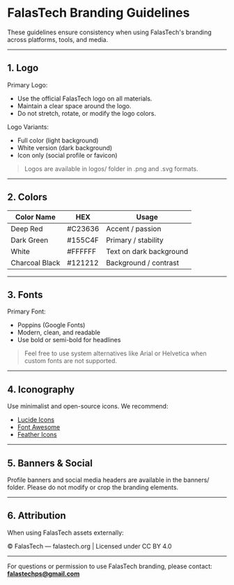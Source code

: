 # FalasTech Branding Guidelines

These guidelines ensure consistency when using FalasTech's branding across platforms, tools, and media.

---

## 1. Logo

Primary Logo:
- Use the official FalasTech logo on all materials.
- Maintain a clear space around the logo.
- Do not stretch, rotate, or modify the logo colors.

Logo Variants:
- Full color (light background)
- White version (dark background)
- Icon only (social profile or favicon)

> Logos are available in logos/ folder in .png and .svg formats.

---

## 2. Colors

| Color Name      | HEX       | Usage                      |
|-----------------|-----------|----------------------------|
| Deep Red        | #C23636 | Accent / passion           |
| Dark Green      | #155C4F | Primary / stability        |
| White           | #FFFFFF | Text on dark background    |
| Charcoal Black  | #121212 | Background / contrast      |

---

## 3. Fonts

Primary Font:  
- Poppins (Google Fonts)  
- Modern, clean, and readable  
- Use bold or semi-bold for headlines

> Feel free to use system alternatives like Arial or Helvetica when custom fonts are not supported.

---

## 4. Iconography

Use minimalist and open-source icons. We recommend:
- [Lucide Icons](https://lucide.dev/)
- [Font Awesome](https://fontawesome.com/)
- [Feather Icons](https://feathericons.com/)

---

## 5. Banners & Social

Profile banners and social media headers are available in the banners/ folder. Please do not modify or crop the branding elements.

---

## 6. Attribution

When using FalasTech assets externally:

© FalasTech — falastech.org | Licensed under CC BY 4.0

---

For questions or permission to use FalasTech branding, please contact:
**falastechps@gmail.com**
